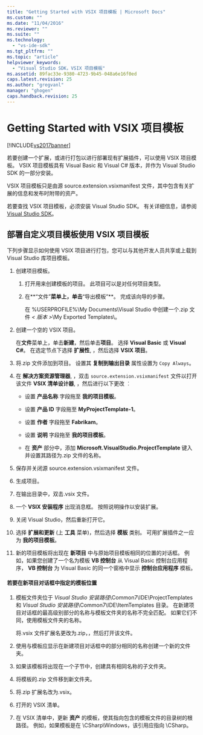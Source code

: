```yaml
---
title: "Getting Started with VSIX 项目模板 | Microsoft Docs"
ms.custom: ""
ms.date: "11/04/2016"
ms.reviewer: ""
ms.suite: ""
ms.technology: 
  - "vs-ide-sdk"
ms.tgt_pltfrm: ""
ms.topic: "article"
helpviewer_keywords: 
  - "Visual Studio SDK，VSIX 项目模板"
ms.assetid: 89fac33e-9380-4723-9b45-048a6e16f0ed
caps.latest.revision: 25
ms.author: "gregvanl"
manager: "ghogen"
caps.handback.revision: 25
---
```

# Getting Started with VSIX 项目模板
[!INCLUDE[vs2017banner](../code-quality/includes/vs2017banner.md)]

若要创建一个扩展，或进行打包以进行部署现有扩展插件，可以使用 VSIX 项目模板。 VSIX 项目模板具有 Visual Basic 和 Visual C\# 版本，并作为 Visual Studio SDK 的一部分安装。  
  
 VSIX 项目模板只是由源 source.extension.vsixmanifest 文件，其中包含有关扩展的信息和发布时附带的资产。  
  
 若要查找 VSIX 项目模板，必须安装 Visual Studio SDK。 有关详细信息，请参阅[Visual Studio SDK](../extensibility/visual-studio-sdk.md)。  
  
## 部署自定义项目模板使用 VSIX 项目模板  
 下列步骤显示如何使用 VSIX 项目进行打包，您可以与其他开发人员共享或上载到 Visual Studio 库项目模板。  
  
1.  创建项目模板。  
  
    1.  打开用来创建模板的项目。 此项目可以是对任何项目类型。  
  
    2.  在**“文件”**菜单上，单击**“导出模板”**。 完成该向导的步骤。  
  
         在 %USERPROFILE%\\My Documents\\Visual Studio 中创建一个.zip 文件 *\< 版本 \>*\\My Exported Templates\\。  
  
2.  创建一个空的 VSIX 项目。  
  
     在**文件**菜单上，单击**新建**，然后单击**项目**。 选择 **Visual Basic** 或 **Visual C\#**。 在选定节点下选择 **扩展性**, ，然后选择 **VSIX 项目**。  
  
3.  将.zip 文件添加到项目。 设置其 **复制到输出目录** 属性设置为 `Copy Always`。  
  
4.  在 **解决方案资源管理器**, ，双击 `source.extension.vsixmanifest` 文件以打开该文件 **VSIX 清单设计器**, ，然后进行以下更改 ︰  
  
    -   设置 **产品名称** 字段拖至 **我的项目模板**。  
  
    -   设置 **产品 ID** 字段拖至 **MyProjectTemplate\-1**。  
  
    -   设置 **作者** 字段拖至 **Fabrikam**。  
  
    -   设置 **说明** 字段拖至 **我的项目模板**。  
  
    -   在 **资产** 部分中，添加 **Microsoft.VisualStudio.ProjectTemplate** 键入并设置其路径为.zip 文件的名称。  
  
5.  保存并关闭源 source.extension.vsixmanifest 文件。  
  
6.  生成项目。  
  
7.  在输出目录中，双击.vsix 文件。  
  
8.  一个 **VSIX 安装程序** 出现消息框。 按照说明操作以安装扩展。  
  
9. 关闭 Visual Studio，然后重新打开它。  
  
10. 选择 **扩展和更新** \(上 **工具** 菜单\)，然后选择 **模板** 类别。 可用扩展插件之一应为 **我的项目模板**。  
  
11. 新的项目模板将出现在 **新项目** 中与原始项目模板相同的位置的对话框。 例如，如果您创建了一个名为模板 **VB 控制台** 从 Visual Basic 控制台应用程序， **VB 控制台** 为 Visual Basic 的同一个窗格中显示 **控制台应用程序** 模板。  
  
#### 若要在新项目对话框中指定的模板位置  
  
1.  模板文件夹位于 *Visual Studio 安装路径*\\Common7\\IDE\\ProjectTemplates 和 *Visual Studio 安装路径*\\Common7\\IDE\\ItemTemplates 目录。 在新建项目对话框的最高级别部分的名称与模板文件夹的名称不完全匹配。 如果它们不同，使用模板文件夹的名称。  
  
     将.vsix 文件扩展名更改为.zip，，然后打开该文件。  
  
2.  使用与模板应显示在新建项目对话框中的部分相同的名称创建一个新的文件夹。  
  
3.  如果该模板将出现在一个子节中，创建具有相同名称的子文件夹。  
  
4.  将模板的.zip 文件移到新文件夹。  
  
5.  将.zip 扩展名改为.vsix。  
  
6.  打开的 VSIX 清单。  
  
7.  在 VSIX 清单中，更新 **资产** 的模板，使其指向包含的模板文件的目录树的根路径。 例如，如果模板是在 \\CSharp\\Windows，该引用应指向 \\CSharp。